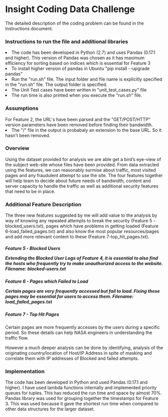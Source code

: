 <h1> Insight Coding Data Challenge</h1>
<p>The detailed description of the coding problem can be found in the Instructions document.</p>
<h3> Instructions to run the file and additional libraries</h3>
<li> The code has been developed in Python (2.7) and uses Pandas (0.17.1 and higher). This version of Pandas was chosen as it has maximum efficiency for sorting based on indices which is essential for Feature 3
<li> To install higher version of pandas in Ubuntu "pip install --upgrade pandas"
<li> Run the "run.sh" file. The input folder and file name is explicitly specified in the "run.sh" file. The output folder is specified.
<li> The Unit Test cases have been written in "unit_test_cases.py" file
<li> The run time is also printed when you execute the "run.sh" file.

<h3>Assumptions</h3>
<l1>For Feature 2, the URL's have been parsed and the "GET/POST/HTTP" version parameters have been removed before finding their bandwidth. <li>The "/" file in the output is probabaly an extension to the base URL. So it hasn't been removed. 

<h3>Overview</h3>
<p>Using the dataset provided for analysis we are able get a bird’s eye-view of the subject web-site whose files have been provided. From data extracted using the features, we can reasonably surmise about traffic, most visited pages and any fraudulent attempt to use the site. The four features together will help team to decide about future needs of bandwidth, content and server capacity to handle the traffic as well as additional security features that need to be in place.</p>

<h3> Additional Feature Description </h3>
<p>The three new features suggested by me will add value to the analysis by way of knowing any repeated attempts to break the security (Feature 5 -blocked_users.txt), pages which have problems in getting loaded (Feature 6-load_failed_pages.txt) and also know the most popular resources/pages and add more relevant content to these (Feature 7-top_hit_pages.txt).</p>
<h5> Feature 5 - Blocked Users
<p> Extending the Blocked User Logs of Feature 4, it is essential to also find the hosts who frequently try to make unauthorized access to the website. Filename: blocked-users.txt</p>
<h5> Feature 6 - Pages which Failed to Load
<p> Certain pages are very frequently accessed but fail to load. Fixing these pages may be essential for users to access them.
Filename: load_failed_pages.txt
<h5> Feature 7 - Top Hit Pages </h5>
<p> Certain pages are more frequently accesses by the users during a specific period. So these details can help NASA engineers in understanding the traffic flow.</p>

<p> However a much deeper analysis can be done by identifying, analysis of the originating country/location of Host/IP Address in spite of masking and correlate them with IP addresses of Blocked and failed attempts. </p>

<h3>Implementation</h3>
<p>The code has been developed in Python and used Pandas (0.17.1 and higher). I have used lambda functions internally and implemented priority queues for tuples. This has reduced the run time and space by almost 70%. Pandas library was used for grouping together the timestamps for Feature 3. This was used because it gave the shortest run time when compared to other data structures for the larger dataset.  </p>

 
